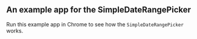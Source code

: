 ## An example app for the SimpleDateRangePicker

Run this example app in Chrome to see how the `SimpleDateRangePicker` works.